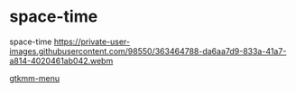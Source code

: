 # space-time
space-time
https://private-user-images.githubusercontent.com/98550/363464788-da6aa7d9-833a-41a7-a814-4020461ab042.webm

[gtkmm-menu](https://private-user-images.githubusercontent.com/98550/363464788-da6aa7d9-833a-41a7-a814-4020461ab042.webm)

